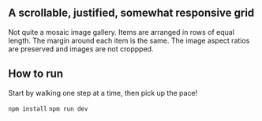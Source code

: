 ## A scrollable, justified, somewhat responsive grid
Not quite a mosaic image gallery. 
Items are arranged in rows of equal length. The margin around each item is the same. The image aspect ratios are preserved and images are not croppped.


## How to run
Start by walking one step at a time, then pick up the pace!

`npm install`
`npm run dev`